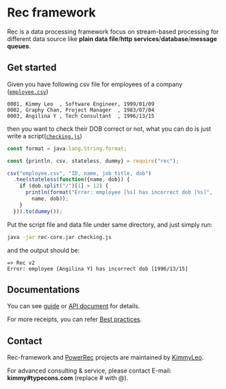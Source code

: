 # Rec framework

Rec is a data processing framework focus on stream-based processing
for different data source like **plain data file**/**http services**/**database**/**message queues**.

## Get started

Given you have following csv file for employees of a company ([`employee.csv`](src/index/employee.csv))
```csv
0001, Kimmy Leo  , Software Engineer, 1999/01/09
0002, Graphy Chan, Project Manager  , 1983/07/04
0003, Angilina Y , Tech Consultant  , 1996/13/15
```
then you want to check their DOB correct or not, what you can do is just
write a script([`checking.js`](src/index/checking.js))
```javascript
const format = java.lang.String.format;

const {println, csv, stateless, dummy} = require("rec");

csv("employee.csv", "ID, name, job_title, dob")
  .tee(stateless(function({name, dob}) {
    if (dob.split("/")[1] > 12) {
      println(format("Error: employee [%s] has incorrect dob [%s]", 
        name, dob));
    }
  })).to(dummy());
```

Put the script file and data file under same directory, and just simply run:
```bash
java -jar rec-core.jar checking.js
```
and the output should be:
```
=> Rec v2
Error: employee [Angilina Y] has incorrect dob [1996/13/15]
```

## Documentations

You can see [guide](guide.html) or [API document](api.html) for details.

For more receipts, you can refer [Best practices](best-practice.html).

## Contact

Rec-framework and [PowerRec](PowerRec.html) projects are maintained by [KimmyLeo](https://github.com/kenpusney).

For advanced consulting & service, please contact E-mail: **kimmy#typecons.com** (replace # with @).
